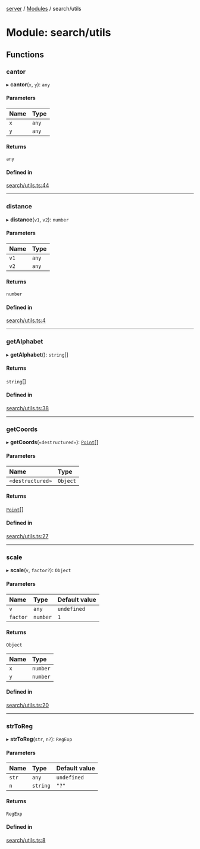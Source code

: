 [server](../README.md) / [Modules](../modules.md) / search/utils

# Module: search/utils

## Functions

### cantor

▸ **cantor**(`x`, `y`): `any`

#### Parameters

| Name | Type |
| :------ | :------ |
| `x` | `any` |
| `y` | `any` |

#### Returns

`any`

#### Defined in

[search/utils.ts:44](https://github.com/Leo-Nicolle/mots-fleches/blob/cc7533b/server/lib/search/utils.ts#L44)

___

### distance

▸ **distance**(`v1`, `v2`): `number`

#### Parameters

| Name | Type |
| :------ | :------ |
| `v1` | `any` |
| `v2` | `any` |

#### Returns

`number`

#### Defined in

[search/utils.ts:4](https://github.com/Leo-Nicolle/mots-fleches/blob/cc7533b/server/lib/search/utils.ts#L4)

___

### getAlphabet

▸ **getAlphabet**(): `string`[]

#### Returns

`string`[]

#### Defined in

[search/utils.ts:38](https://github.com/Leo-Nicolle/mots-fleches/blob/cc7533b/server/lib/search/utils.ts#L38)

___

### getCoords

▸ **getCoords**(`«destructured»`): [`Point`](../interfaces/search_types.Point.md)[]

#### Parameters

| Name | Type |
| :------ | :------ |
| `«destructured»` | `Object` |

#### Returns

[`Point`](../interfaces/search_types.Point.md)[]

#### Defined in

[search/utils.ts:27](https://github.com/Leo-Nicolle/mots-fleches/blob/cc7533b/server/lib/search/utils.ts#L27)

___

### scale

▸ **scale**(`v`, `factor?`): `Object`

#### Parameters

| Name | Type | Default value |
| :------ | :------ | :------ |
| `v` | `any` | `undefined` |
| `factor` | `number` | `1` |

#### Returns

`Object`

| Name | Type |
| :------ | :------ |
| `x` | `number` |
| `y` | `number` |

#### Defined in

[search/utils.ts:20](https://github.com/Leo-Nicolle/mots-fleches/blob/cc7533b/server/lib/search/utils.ts#L20)

___

### strToReg

▸ **strToReg**(`str`, `n?`): `RegExp`

#### Parameters

| Name | Type | Default value |
| :------ | :------ | :------ |
| `str` | `any` | `undefined` |
| `n` | `string` | `"?"` |

#### Returns

`RegExp`

#### Defined in

[search/utils.ts:8](https://github.com/Leo-Nicolle/mots-fleches/blob/cc7533b/server/lib/search/utils.ts#L8)
